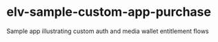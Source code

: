 # elv-sample-custom-app-purchase
Sample app illustrating custom auth and media wallet entitlement flows
